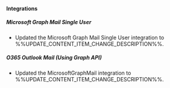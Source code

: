 
#### Integrations

##### Microsoft Graph Mail Single User

- Updated the Microsoft Graph Mail Single User integration to %%UPDATE_CONTENT_ITEM_CHANGE_DESCRIPTION%%.

##### O365 Outlook Mail (Using Graph API)

- Updated the MicrosoftGraphMail integration to %%UPDATE_CONTENT_ITEM_CHANGE_DESCRIPTION%%.

